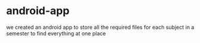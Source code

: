 # android-app
we created an android app to store all the required files for each subject in a semester to find everything at one place
